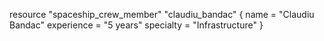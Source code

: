resource "spaceship_crew_member" "claudiu_bandac" {
  name        = "Claudiu Bandac"
  experience  = "5 years"
  specialty   = "Infrastructure"
}